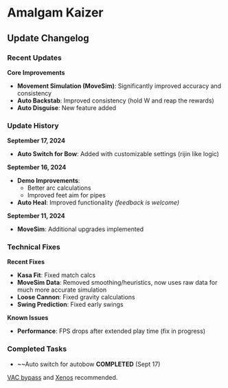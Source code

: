 # Amalgam Kaizer

## Update Changelog

### Recent Updates

**Core Improvements**
- **Movement Simulation (MoveSim)**: Significantly improved accuracy and consistency
- **Auto Backstab**: Improved consistency (hold W and reap the rewards)
- **Auto Disguise**: New feature added

### Update History

**September 17, 2024**
- **Auto Switch for Bow**: Added with customizable settings (rijin like logic)

**September 16, 2024**
- **Demo Improvements**:
  - Better arc calculations
  - Improved feet aim for pipes
- **Auto Heal**: Improved functionality *(feedback is welcome)*

**September 11, 2024**
- **MoveSim**: Additional upgrades implemented

### Technical Fixes

**Recent Fixes**
- **Kasa Fit**: Fixed match calcs
- **MoveSim Data**: Removed smoothing/heuristics, now uses raw data for much more accurate simulation
- **Loose Cannon**: Fixed gravity calculations
- **Swing Prediction**: Fixed early swings

**Known Issues**
- **Performance**: FPS drops after extended play time (fix in progress)

### Completed Tasks
- ~~Auto switch for autobow **COMPLETED** (Sept 17)

[VAC bypass](https://github.com/danielkrupinski/VAC-Bypass-Loader) and [Xenos](https://github.com/DarthTon/Xenos/releases) recommended. 
